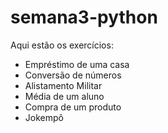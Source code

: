 # semana3-python
Aqui estão os exercícios:
- Empréstimo de uma casa
- Conversão de números
- Alistamento Militar
- Média de um aluno
- Compra de um produto
- Jokempô
